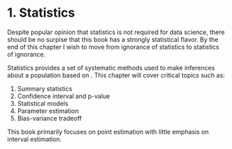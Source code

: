 # 1. Statistics

Despite popular opinion that statistics is not required for data science, there should be no surpise that this book has a strongly statistical flavor. By the end of this chapter I wish to move from ignorance of statistics to statistics of ignorance.

Statistics provides a set of systematic methods used to make inferences about a population based on . This chapter will cover critical topics such as:

1. Summary statistics
2. Confidence interval and p-value
3. Statistical models
4. Parameter estimation
5. Bias-variance tradeoff

This book primarily focuses on point estimation with little emphasis on interval estimation.